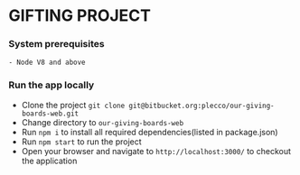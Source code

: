 # GIFTING PROJECT


### System prerequisites
	- Node V8 and above

### Run the app locally
 - Clone the project `git clone git@bitbucket.org:plecco/our-giving-boards-web.git`
 - Change directory to `our-giving-boards-web`
 - Run `npm i` to install all required dependencies(listed in package.json)
 - Run `npm start` to run the project
 - Open your browser and navigate to `http://localhost:3000/` to checkout the application
